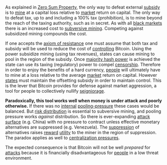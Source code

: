 As explained in [Zero Sum Property](Zero-Sum-Property), the only way to defeat external [subsidy](https://en.wikipedia.org/wiki/Subsidy) is to [mine](Glossary#mine) at a capital loss relative to [market](Glossary#market) return on capital. The only way to defeat tax, up to and including a 100% tax (prohibition), is to mine beyond the reach of the taxing authority, such as in secret. As with all [black markets](https://en.wikipedia.org/wiki/Black_market) there is an increased cost to [subversive mining](https://www.theatlantic.com/magazine/archive/2017/09/big-in-venezuela/534177). Competing against subsidized mining compounds the cost.

If one accepts the [axiom of resistance](Axiom-of-Resistance) one must assume that both tax and subsidy will be used to reduce the cost of [controlling](Glossary#power) Bitcoin. Using the power subsidize mining (using tax revenues), states can cause mining to pool in the region of the subsidy. Once [majority hash power](majority-hash-power) is achieved the state can use its taxing (regulatory) power to compel [censorship](Glossary#censorship). Therefore in order to enjoy the benefits of a hard currency, [people](Glossary#person) will ultimately have to mine at a loss relative to the average [market](Glossary#market) return on capital. However [states](Glossary#state) must maintain the offsetting subsidy in order to maintain control. This is the lever that Bitcoin provides for defense against market aggression, a tool for people to collectively nullify [seigniorage](https://en.wikipedia.org/wiki/Seigniorage).

**Paradoxically, this tool works well when money is under attack and poorly otherwise.** If there was no [internal](Glossary#consensus-rules) [pooling-pressure](Pooling-Pressure-Risk) these cases would be balanced. But [risk distribution](Risk-Sharing-Principle) is essential to subversive mining, and pooling pressure works *against* distribution. So there is ever-expanding [attack surface](https://en.wikipedia.org/wiki/Attack_surface) (e.g. China) with no pressure to contract unless effective monetary alternatives are suppressed (e.g. Venezuela). The [suppression](https://en.wikipedia.org/wiki/Foreign_exchange_controls) of alternatives raises [reward](Glossary#reward) [utility](Glossary#utility) to the miner in the region of suppression. The paradox applies as well to [centralization pressures](Centralization-Risk).

The expected consequence is that Bitcoin will not be well *prepared* for [attacks](Glossary#attack) because it is financially disadvantageous for [people](Glossary#person) in a low threat environment.
